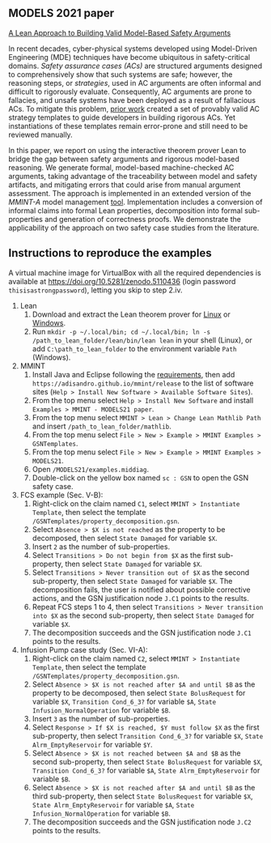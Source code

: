 ## MODELS 2021 paper

[A Lean Approach to Building Valid Model-Based Safety Arguments](https://doi.org/10.1109/MODELS50736.2021.00028)

In recent decades, cyber-physical systems developed using Model-Driven Engineering (MDE) techniques have become ubiquitous in safety-critical domains. *Safety assurance cases (ACs)* are structured arguments designed to comprehensively show that such systems are safe; however, the reasoning steps, or *strategies*, used in AC arguments are often informal and difficult to rigorously evaluate. Consequently, AC arguments are prone to fallacies, and unsafe systems have been deployed as a result of fallacious ACs. To mitigate this problem, [prior work](https://doi.org/10.1007/978-3-030-54549-9_3) created a set of provably valid AC strategy templates to guide developers in building rigorous ACs. Yet instantiations of these templates remain error-prone and still need to be reviewed manually.

In this paper, we report on using the interactive theorem prover Lean to bridge the gap between safety arguments and rigorous model-based reasoning. We generate formal, model-based machine-checked AC arguments, taking advantage of the traceability between model and safety artifacts, and mitigating errors that could arise from manual argument assessment. The approach is implemented in an extended version of the *MMINT-A* model management [tool](https://doi.org/10.1145/3417990.3422012). Implementation includes a conversion of informal claims into formal Lean properties, decomposition into formal sub-properties and generation of correctness proofs. We demonstrate the applicability of the approach on two safety case studies from the literature.

## Instructions to reproduce the examples

A virtual machine image for VirtualBox with all the required dependencies is available at <https://doi.org/10.5281/zenodo.5110436> (login password `thisisastrongpassword`), letting you skip to step 2.iv.

1. Lean
    1. Download and extract the Lean theorem prover for [Linux](https://oleanstorage.azureedge.net/releases/bundles/trylean_linux.tar.gz) or [Windows](https://oleanstorage.azureedge.net/releases/bundles/trylean_windows.zip).
    2. Run `mkdir -p ~/.local/bin; cd ~/.local/bin; ln -s /path_to_lean_folder/lean/bin/lean lean` in your shell (Linux), or add `C:\path_to_lean_folder` to the environment variable `Path` (Windows).
2. MMINT
    1. Install Java and Eclipse following the [requirements](/README.md#requirements), then add `https://adisandro.github.io/mmint/release` to the list of software sites (`Help > Install New Software > Available Software Sites`).
    2. From the top menu select `Help > Install New Software` and install `Examples > MMINT - MODELS21 paper`.
    3. From the top menu select `MMINT > Lean > Change Lean Mathlib Path` and insert `/path_to_lean_folder/mathlib`.
    4. From the top menu select `File > New > Example > MMINT Examples > GSNTemplates`.
    5. From the top menu select `File > New > Example > MMINT Examples > MODELS21`.
    6. Open `/MODELS21/examples.middiag`.
    7. Double-click on the yellow box named `sc : GSN` to open the GSN safety case.
3. FCS example (Sec. V-B):
    1. Right-click on the claim named `C1`, select `MMINT > Instantiate Template`, then select the template `/GSNTemplates/property_decomposition.gsn`.
    2. Select `Absence > $X is not reached` as the property to be decomposed, then select `State Damaged` for variable `$X`.
    3. Insert `2` as the number of sub-properties.
    4. Select `Transitions > Do not begin from $X` as the first sub-property, then select `State Damaged` for variable `$X`.
    5. Select `Transitions > Never transition out of $X` as the second sub-property, then select `State Damaged` for variable `$X`. The decomposition fails, the user is notified about possible corrective actions, and the GSN justification node `J.C1` points to the results.
    6. Repeat FCS steps 1 to 4, then select `Transitions > Never transition into $X` as the second sub-property, then select `State Damaged` for variable `$X`.
    7. The decomposition succeeds and the GSN justification node `J.C1` points to the results.
4. Infusion Pump case study (Sec. VI-A):
    1. Right-click on the claim named `C2`, select `MMINT > Instantiate Template`, then select the template `/GSNTemplates/property_decomposition.gsn`.
    2. Select `Absence > $X is not reached after $A and until $B` as the property to be decomposed, then select `State BolusRequest` for variable `$X`, `Transition Cond_6_3?` for variable `$A`, `State Infusion_NormalOperation` for variable `$B`.
    3. Insert `3` as the number of sub-properties.
    4. Select `Response > If $X is reached, $Y must follow $X` as the first sub-property, then select `Transition Cond_6_3?` for variable `$X`, `State Alrm_EmptyReservoir` for variable `$Y`.
    5. Select `Absence > $X is not reached between $A and $B` as the second sub-property, then select `State BolusRequest` for variable `$X`, `Transition Cond_6_3?` for variable `$A`, `State Alrm_EmptyReservoir` for variable `$B`.
    6. Select `Absence > $X is not reached after $A and until $B` as the third sub-property, then select `State BolusRequest` for variable `$X`, `State Alrm_EmptyReservoir` for variable `$A`, `State Infusion_NormalOperation` for variable `$B`.
    7. The decomposition succeeds and the GSN justification node `J.C2` points to the results.
    
